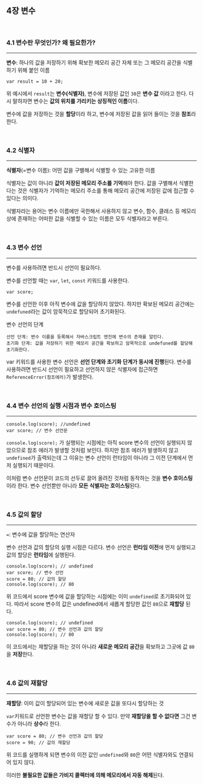 ## 4장 변수

<br>

### 4.1 변수란 무엇인가? 왜 필요한가?

---

**변수**: 하나의 값을 저장하기 위해 확보한 메모리 공간 자체 또는 그 메모리 공간을 식별하기 위해 붙인 이름

```
var result = 10 + 20;
```

위 예시에서 `result`는 **변수(식별자)**, 변수에 저장된 값인 `30`은 **변수 값** 이라고 한다.
다시 말하자면 변수는 **값의 위치를 가리키는 상징적인 이름**이다.

변수에 값을 저장하는 것을 **할당**이라 하고, 변수에 저장된 값을 읽어 들이는 것을 **참조**라 한다.

<br>

### 4.2 식별자

---

**식별자**(=변수 이름): 어떤 값을 구별해서 식별할 수 있는 고유한 이름

식별자는 값이 아니라 **값이 저장된 메모리 주소를 기억**해야 한다. 값을 구별해서 식별한다는 것은 식별자가 기억하는 메모리 주소를 통해 메모리 공간에 저장된 값에 접근할 수 있다는 의미다.

식별자라는 용어는 변수 이름에만 국한해서 사용하지 않고 변수, 함수, 클래스 등 메모리상에 존재하는 어떠한 값을 식별할 수 있는 이름은 모두 식별자라고 부른다.

<br>

### 4.3 변수 선언

---

변수를 사용하려면 반드시 선언이 필요하다.

변수를 선언할 때는 `var`, `let`, `const` 키워드를 사용한다.

```
var score;
```

변수를 선언한 이후 아직 변수에 값을 할당하지 않았다. 하지만 확보된 메모리 공간에는 `undefuned`라는 값이 암묵적으로 할당되어 초기화된다.

변수 선언의 단계

```
선언 단계: 변수 이름을 등록해서 자바스크립트 엔진에 변수의 존재를 알린다.
초기화 단계: 값을 저장하기 위한 메모리 공간을 확보하고 암묵적으로 undefuned를 할당해 초기화한다.
```

var 키워드를 사용한 변수 선언은 **선언 단계와 초기화 단계가 동시에 진행**된다.
변수를 사용하려면 반드시 선언이 필요하고 선언하지 않은 식별자에 접근하면 `ReferenceError(참조에러)`가 발생한다.

<br>

### 4.4 변수 선언의 실행 시점과 변수 호이스팅

---

```
console.log(score); //undefined
var score; // 변수 선언문
```

`console.log(score);` 가 실행되는 시점에는 아직 score 변수의 선언이 실행되지 않았으므로 참조 에러가 발생할 것처럼 보인다. 하지만 참조 에러가 발생하지 않고 `undefined`가 출력되는데 그 이유는 변수 선언이 런타임이 아니라 그 이전 단계에서 먼저 실행되기 때문이다.

이처럼 변수 선언문이 코드의 선두로 끌어 올려진 것처럼 동작하는 것을 **변수 호이스팅**이라 한다. 변수 선언뿐만 아니라 **모든 식별자는 호이스팅**된다.

<br>

### 4.5 값의 할당

---

`=`: 변수에 값을 할당하는 연산자

변수 선언과 값의 할당의 실행 시점은 다르다. 변수 선언은 **런타임 이전**에 먼저 실행되고 값의 할당은 **런타임**에 실행된다.

```
console.log(score); // undefined
var score; // 변수 선언
score = 80; // 값의 할당
console.log(score); // 80
```

위 코드에서 score 변수에 값을 할당하는 시점에는 이미 `undefined`로 초기화되어 있다. 따라서 score 변수의 값은 undefined에서 새롭게 할당한 값인 `80`으로 **재할당** 된다.

```
console.log(score); // undefined
var score = 80; // 변수 선언과 값의 할당
console.log(score); // 80
```

이 코드에서는 재할당을 하는 것이 아니라 **새로운 메모리 공간**을 확보하고 그곳에 값 `80`을 **저장**한다.

<br>

### 4.6 값의 재할당

---

**재할당**: 이미 값이 할당되어 있는 변수에 새로운 값을 또다시 할당하는 것

`var`키워드로 선언한 변수는 값을 재할당 할 수 있다. 만약 **재할당을 할 수 없다면** 그건 변수가 아니라 **상수**라 한다.

```
var score = 80; // 변수 선언과 값의 할당
score = 90; // 값의 재할당
```

위 코드를 실행하게 되면 변수의 이전 값인 `undefined`와 `80`은 어떤 식별자와도 연결되어 있지 않다.

이러한 **불필요한 값들은 가비지 콜렉터에 의해 메모리에서 자동 해제**된다.
